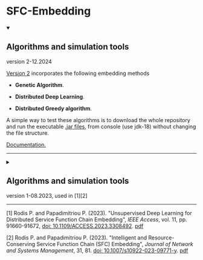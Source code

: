 # SFC-Embedding 

<details open>
<summary><H2>Algorithms and simulation tools</H2> version 2-12.2024</summary>

[Version 2](algorithms_v2) incorporates the following embedding methods

* **Genetic Algorithm**.

* **Distributed Deep Learning**. 

* **Distributed Greedy algorithm**.

A simple way to test these algorithms is to download the whole repository and run the executable [.jar files](algorithms_v2/jar), 
from console (use jdk-18) without changing the file structure.

[Documentation.](https://rodispantelis.github.io/SFC-Embedding/algorithms_v2/index.html)

</details>

---

<details>
<summary><H2>Algorithms and simulation tools</H2> version 1-08.2023, used in [1][2]</summary>

* **Distributed Machine Learning**. [A Distribute Deep Learning algorithm for SFC-Embedding.](DataCenters/Distributed-DeepLearning_v1) [1]

* **Genetic Algorithm**. [A MultiThreaded Genetic Algorithm for SFC-Embedding.](DataCenters/Genetic_Algorithm_v1) [2]

[Mored details.](https://rodispantelis.github.io/SFC-Embedding/algorithms_v1/index.html)

A simple way to test these algorithms is to download the whole repository and run the executable .jar files from console (use jdk-18) 
without changing the file structure.

</details>

---
[1] Rodis P. and Papadimitriou P. (2023). "Unsupervised Deep Learning for Distributed Service Function Chain Embedding", 
*IEEE Access*, vol. 11, pp. 91660-91672, [doi: 10.1109/ACCESS.2023.3308492](https://doi.org/10.1109/ACCESS.2023.3308492). [pdf](https://ieeexplore.ieee.org/stamp/stamp.jsp?tp=&arnumber=10229131)

[2] Rodis P. and Papadimitriou P. (2023). "Intelligent and Resource-Conserving Service Function Chain (SFC) Embedding", 
*Journal of Network and Systems Management*, 31, 81. [doi: 10.1007/s10922-023-09771-y](https://doi.org/10.1007/s10922-023-09771-y). [pdf](https://link.springer.com/content/pdf/10.1007/s10922-023-09771-y.pdf?pdf=button)

